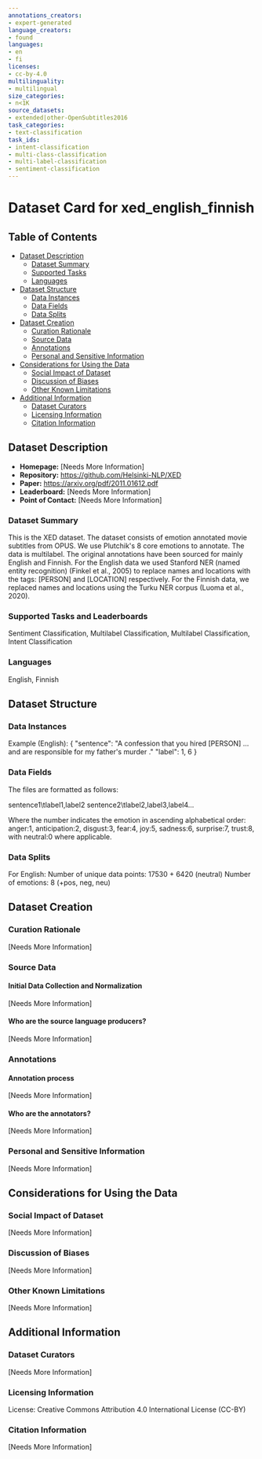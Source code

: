 ```yaml
---
annotations_creators:
- expert-generated
language_creators:
- found
languages:
- en
- fi
licenses:
- cc-by-4.0
multilinguality:
- multilingual
size_categories:
- n<1K
source_datasets:
- extended|other-OpenSubtitles2016
task_categories:
- text-classification
task_ids:
- intent-classification
- multi-class-classification
- multi-label-classification
- sentiment-classification
---
```


# Dataset Card for xed_english_finnish

## Table of Contents
- [Dataset Description](#dataset-description)
  - [Dataset Summary](#dataset-summary)
  - [Supported Tasks](#supported-tasks-and-leaderboards)
  - [Languages](#languages)
- [Dataset Structure](#dataset-structure)
  - [Data Instances](#data-instances)
  - [Data Fields](#data-instances)
  - [Data Splits](#data-instances)
- [Dataset Creation](#dataset-creation)
  - [Curation Rationale](#curation-rationale)
  - [Source Data](#source-data)
  - [Annotations](#annotations)
  - [Personal and Sensitive Information](#personal-and-sensitive-information)
- [Considerations for Using the Data](#considerations-for-using-the-data)
  - [Social Impact of Dataset](#social-impact-of-dataset)
  - [Discussion of Biases](#discussion-of-biases)
  - [Other Known Limitations](#other-known-limitations)
- [Additional Information](#additional-information)
  - [Dataset Curators](#dataset-curators)
  - [Licensing Information](#licensing-information)
  - [Citation Information](#citation-information)

## Dataset Description

- **Homepage:** [Needs More Information]
- **Repository:** https://github.com/Helsinki-NLP/XED
- **Paper:** https://arxiv.org/pdf/2011.01612.pdf
- **Leaderboard:** [Needs More Information]
- **Point of Contact:** [Needs More Information]

### Dataset Summary

This is the XED dataset. The dataset consists of emotion annotated movie subtitles from OPUS. We use Plutchik's 8 core emotions to annotate. The data is multilabel. The original annotations have been sourced for mainly English and Finnish.
For the English data we used Stanford NER (named entity recognition) (Finkel et al., 2005) to replace names and locations with the tags: [PERSON] and [LOCATION] respectively.
For the Finnish data, we replaced names and locations using the Turku NER corpus (Luoma et al., 2020).


### Supported Tasks and Leaderboards

Sentiment Classification, Multilabel Classification, Multilabel Classification, Intent Classification

### Languages

English, Finnish

## Dataset Structure

### Data Instances

Example (English):
{ "sentence": "A confession that you hired [PERSON] ... and are responsible for my father's murder ."
   "label":	1, 6
}

### Data Fields

The files are formatted as follows:

sentence1\tlabel1,label2
sentence2\tlabel2,label3,label4...

Where the number indicates the emotion in ascending alphabetical order: anger:1, anticipation:2, disgust:3, fear:4, joy:5, sadness:6, surprise:7, trust:8, with neutral:0 where applicable. 

### Data Splits

For English:
Number of unique data points:	17530 + 6420 (neutral)
Number of emotions:	8 (+pos, neg, neu)

## Dataset Creation

### Curation Rationale

[Needs More Information]

### Source Data

#### Initial Data Collection and Normalization

[Needs More Information]

#### Who are the source language producers?

[Needs More Information]

### Annotations

#### Annotation process

[Needs More Information]

#### Who are the annotators?

[Needs More Information]

### Personal and Sensitive Information

[Needs More Information]

## Considerations for Using the Data

### Social Impact of Dataset

[Needs More Information]

### Discussion of Biases

[Needs More Information]

### Other Known Limitations

[Needs More Information]

## Additional Information

### Dataset Curators

[Needs More Information]

### Licensing Information

License: Creative Commons Attribution 4.0 International License (CC-BY)

### Citation Information

[Needs More Information]

